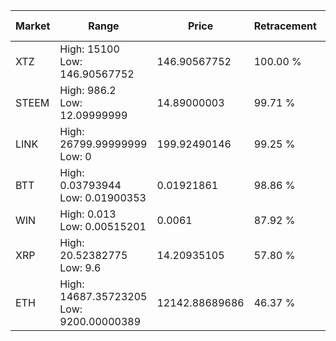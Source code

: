| Market | Range | Price| Retracement | Doubles to 50% |
| --- | --- | --- | --- | --- |
| XTZ | High: 15100<br />Low: 146.90567752 | 146.90567752 | 100.00 % | 51.89 |
| STEEM | High: 986.2<br />Low: 12.09999999 | 14.89000003 | 99.71 % | 33.52 |
| LINK | High: 26799.99999999<br />Low: 0 | 199.92490146 | 99.25 % | 67.03 |
| BTT | High: 0.03793944<br />Low: 0.01900353 | 0.01921861 | 98.86 % | 1.48 |
| WIN | High: 0.013<br />Low: 0.00515201 | 0.0061 | 87.92 % | 1.49 |
| XRP | High: 20.52382775<br />Low: 9.6 | 14.20935105 | 57.80 % | 1.06 |
| ETH | High: 14687.35723205<br />Low: 9200.00000389 | 12142.88689686 | 46.37 % | 0.00 |
